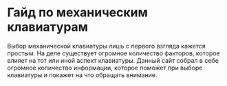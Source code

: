 # Гайд по механическим клавиатурам

Выбор механической клавиатуры лишь с первого взгляда кажется простым. На деле существует огромное количество факторов, которое влияет на тот или иной аспект клавиатуры. Данный сайт собрал в себе огромное количество информации, которое поможет при выборе клавиатуры и покажет на что обращать внимание.